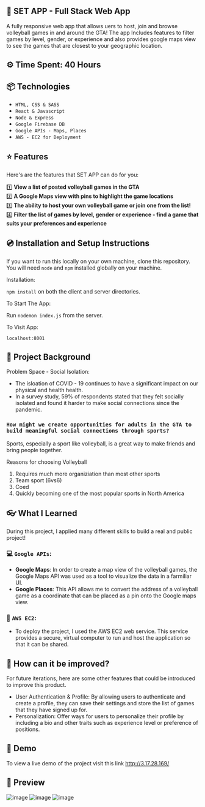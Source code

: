 ##  :volleyball: SET APP - Full Stack Web App

A fully responsive web app that allows uers to host, join and browse volleyball games in and around the GTA! The app Includes features to filter games by level, gender, or experience and also provides google maps view to see the games that are closest to your geographic location.

## ⚙️ Time Spent: 40 Hours

## 📦 Technologies

- `HTML, CSS & SASS`
- `React & Javascript`
- `Node & Express`
- `Google Firebase DB`
- `Google APIs - Maps, Places`
- `AWS - EC2 for Deployment`

## ⭐ Features

Here's are the features that SET APP can do for you:

1️⃣  **View a list of posted volleyball games in the GTA**\
2️⃣  **A Google Maps view with pins to highlight the game locations**\
3️⃣  **The ability to host your own volleyball game or join one from the list!**\
4️⃣  **Filter the list of games by level, gender or experience - find a game that suits your preferences and experience**

## :cd: Installation and Setup Instructions

If you want to run this locally on your own machine, clone this repository.  You will need `node` and `npm` installed globally on your machine. 

Installation:

`npm install`  on both the client and server directories.

To Start The App:

Run `nodemon index.js` from the server.

To Visit App:

`localhost:8001` 

## 📖 Project Background

Problem Space - Social Isolation: 
- The isloation of COVID - 19 continues to have a significant impact on our physical and health health.
- In a survey study, 59% of respondents stated that they felt socially isolated and found it harder to make social connections since the pandemic.
  
### `How might we create opportunities for adults in the GTA to build meaningful social connections through sports?`

Sports, especially a sport like volleyball, is a great way to make friends and bring people together.

Reasons for choosing Volleyball
1. Requires much more organiziation than most other sports
2. Team sport (6vs6)
3. Coed
4. Quickly becoming one of the most popular sports in North America

## 👓 What I Learned

During this project, I applied many different skills to build a real and public project!

### 💻 `Google APIs`:
- **Google Maps**: In order to create a map view of the volleyball games, the Google Maps API was used as a tool to visualize the data in a farmiliar UI. 
- **Google Places**: This API allows me to convert the address of a volleyball game as a coordinate that can be placed as a pin onto the Google maps view.

### 💾 `AWS EC2`:
- To deploy the project, I used the AWS EC2 web service. This service provides a secure, virtual computer to run and host the application so that it can be shared.

## 💭 How can it be improved?
For future iterations, here are some other features that could be introduced to improve this product.

- User Authentication & Profile: By allowing users to authenticate and create a profile, they can save their settings and store the list of games that they have signed up for.
- Personalization: Offer ways for users to personalize their profile by including a bio and other traits such as experience level or preference of positions.

## 🚦 Demo
To view a live demo of the project visit this link http://3.17.28.169/

## 🍿 Preview
![image](https://github.com/user-attachments/assets/993e55f6-8be4-453c-ba64-799ca31fac81)
![image](https://github.com/user-attachments/assets/e14b0d5d-feee-4b9a-b88d-841bbf1bc771)
![image](https://github.com/user-attachments/assets/7e454821-35d7-4612-a88e-09dc96130d03)

